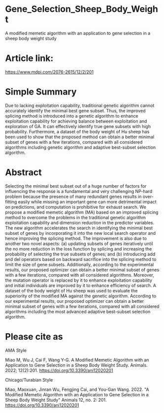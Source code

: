 # Gene_Selection_Sheep_Body_Weight
A modified memetic algorithm with an application to gene selection in a sheep body weight study

# Article link: 
https://www.mdpi.com/2076-2615/12/2/201

# Simple Summary
Due to lacking exploitation capability, traditional genetic algorithm cannot accurately identify the minimal best gene subset. Thus, the improved splicing method is introduced into a genetic algorithm to enhance exploitation capability for achieving balance between exploitation and exploration of GA. It can effectively identify true gene subsets with high probability. Furthermore, a dataset of the body weight of Hu sheep has been used to show that the proposed method can obtain a better minimal subset of genes with a few iterations, compared with all considered algorithms including genetic algorithm and adaptive best-subset selection algorithm.

# Abstract
Selecting the minimal best subset out of a huge number of factors for influencing the response is a fundamental and very challenging NP-hard problem because the presence of many redundant genes results in over-fitting easily while missing an important gene can more detrimental impact on predictions, and computation is prohibitive for exhaust search. We propose a modified memetic algorithm (MA) based on an improved splicing method to overcome the problems in the traditional genetic algorithm exploitation capability and dimension reduction in the predictor variables. The new algorithm accelerates the search in identifying the minimal best subset of genes by incorporating it into the new local search operator and hence improving the splicing method. The improvement is also due to another two novel aspects: (a) updating subsets of genes iteratively until the no more reduction in the loss function by splicing and increasing the probability of selecting the true subsets of genes; and (b) introducing add and del operators based on backward sacrifice into the splicing method to limit the size of gene subsets. Additionally, according to the experimental results, our proposed optimizer can obtain a better minimal subset of genes with a few iterations, compared with all considered algorithms. Moreover, the mutation operator is replaced by it to enhance exploitation capability and initial individuals are improved by it to enhance efficiency of search. A dataset of the body weight of Hu sheep was used to evaluate the superiority of the modified MA against the genetic algorithm. According to our experimental results, our proposed optimizer can obtain a better minimal subset of genes with a few iterations, compared with all considered algorithms including the most advanced adaptive best-subset selection algorithm.

# Please cite as

AMA Style

Miao M, Wu J, Cai F, Wang Y-G. A Modified Memetic Algorithm with an Application to Gene Selection in a Sheep Body Weight Study. Animals. 2022; 12(2):201. https://doi.org/10.3390/ani12020201

Chicago/Turabian Style

Miao, Maoxuan, Jinran Wu, Fengjing Cai, and You-Gan Wang. 2022. "A Modified Memetic Algorithm with an Application to Gene Selection in a Sheep Body Weight Study" Animals 12, no. 2: 201. https://doi.org/10.3390/ani12020201

